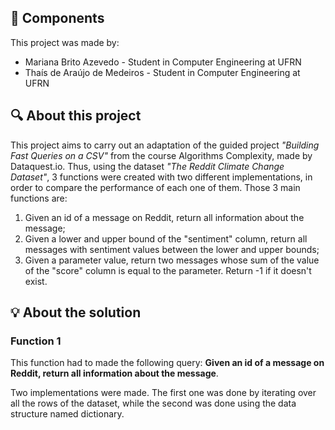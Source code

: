 ## :busts_in_silhouette: Components

This project was made by:
* Mariana Brito Azevedo - Student in Computer Engineering at UFRN
* Thaís de Araújo de Medeiros - Student in Computer Engineering at UFRN

## :mag: About this project

This project aims to carry out an adaptation of the guided project _"Building Fast Queries on a CSV"_ from the course Algorithms Complexity, made by Dataquest.io. Thus, using the dataset _"The Reddit Climate Change Dataset"_, 3 functions were created with two different implementations, in order to compare the performance of each one of them. Those 3 main functions are:

1. Given an id of a message on Reddit, return all information about the message;
2. Given a lower and upper bound of the "sentiment" column, return all messages with sentiment values between the lower and upper bounds;
3. Given a parameter value, return two messages whose sum of the value of the "score" column is equal to the parameter. Return -1 if it doesn't exist.

## :bulb: About the solution

### Function 1 
This function had to made the following query: __Given an id of a message on Reddit, return all information about the message__.

Two implementations were made. The first one was done by iterating over all the rows of the dataset, while the second was done using the data structure named dictionary.
